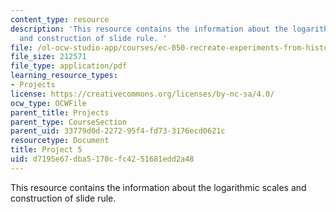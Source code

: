 ```yaml
---
content_type: resource
description: 'This resource contains the information about the logarithmic scales
  and construction of slide rule. '
file: /ol-ocw-studio-app/courses/ec-050-recreate-experiments-from-history-inform-the-future-from-the-past-galileo-january-iap-2010/d7195e67dba5170cfc4251681edd2a48_MITEC_050IAP10_pro05.pdf
file_size: 212571
file_type: application/pdf
learning_resource_types:
- Projects
license: https://creativecommons.org/licenses/by-nc-sa/4.0/
ocw_type: OCWFile
parent_title: Projects
parent_type: CourseSection
parent_uid: 33779d0d-2272-95f4-fd73-3176ecd0621c
resourcetype: Document
title: Project 5
uid: d7195e67-dba5-170c-fc42-51681edd2a48
---
```

This resource contains the information about the logarithmic scales and construction of slide rule. 